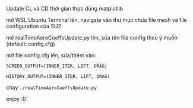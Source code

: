 Update CL và CD thời gian thực dùng matplotlib


mở WSL Ubuntu Terminal lên, navigate vào thư mục chứa file mesh và file configuration của SU2


mở realTimeAeroCoeffsUpdate.py lên, sửa tên file config theo ý muốn (default: config.cfg)


mở file config.cfg lên, sửa/thêm vào:


`SCREEN_OUTPUT=(INNER_ITER, LIFT, DRAG)`


`HISTORY_OUTPUT=(INNER_ITER, LIFT, DRAG)`


chạy `./realTimeAeroCoeffsUpdate.py`


enjoy :D
